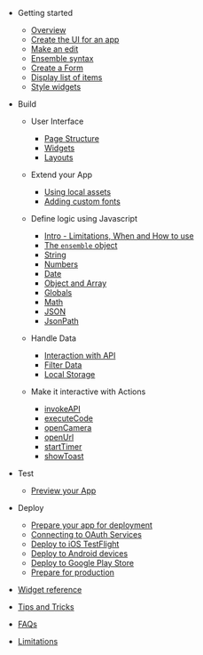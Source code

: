 - Getting started

  - [Overview](getting-started/home.md)
  - [Create the UI for an app](./getting-started/1-create-app)
  - [Make an edit](./getting-started/2-edit)
  - [Ensemble syntax](./getting-started/3-ensemble-syntax)
  - [Create a Form](./getting-started/4-form)
    <!-- - [Handle events](./getting-started/5-actions)-->
    <!-- - [Write code](./getting-started/6-code)-->
    <!-- - [Store data locally](./getting-started/7-storage) -->
  - [Display list of items](./getting-started/8-item-template)
  - [Style widgets](./getting-started/9-styling)

- Build

  - User Interface
    - [Page Structure](build/user-interface/1-page-structure)
    - [Widgets](build/user-interface/2-widgets.md)
    - [Layouts](build/user-interface/3-layouts.md)
  - Extend your App
    - [Using local assets](build/extend/1-local-assets.md)
    - [Adding custom fonts](build/extend/2-custom-fonts.md)
  - Define logic using Javascript

    - [Intro - Limitations, When and How to use](build/javascript/README.md)
    - [The `ensemble` object](build/javascript/Ensemble)
    - [String](build/javascript/String)
    - [Numbers](build/javascript/Numbers)
    - [Date](build/javascript/Date)
    - [Object and Array](build/javascript/MapAndArray)
    - [Globals](build/javascript/Global)
    - [Math](build/javascript/Math)
    - [JSON](build/javascript/JSON)
    - [JsonPath](build/javascript/JsonPath)

  - Handle Data

    - [Interaction with API](build/handle-data/item-template/1-interaction-with-api)
    - [Filter Data](build/handle-data/item-template/2-filter-data)
    - [Local Storage](build/handle-data/local-storage/1-local-storage.md)

  - Make it interactive with Actions
    - [invokeAPI](build/make-it-interactive/actions-and-events/1-invokeAPI.md)
    - [executeCode](build/make-it-interactive/actions-and-events/2-executeCode.md)
    - [openCamera](build/make-it-interactive/actions-and-events/3-openCamera.md)
    - [openUrl](build/make-it-interactive/actions-and-events/4-openUrl.md)
    - [startTimer](build/make-it-interactive/actions-and-events/5-startTimer.md)
    - [showToast](build/make-it-interactive/actions-and-events/6-showToast.md)

- Test
  - [Preview your App](test/1-preview-app.md)
- Deploy
  - [Prepare your app for deployment](deploy/1-prepare-app.md)
  - [Connecting to OAuth Services](deploy/2-oauth-services.md)
  - [Deploy to iOS TestFlight](deploy/3-ios-appstore.md)
  - [Deploy to Android devices](deploy/4-android-device.md)
  - [Deploy to Google Play Store](deploy/5-android-play-store.md)
  - [Prepare for production](deploy/6-prepare-for-production.md)

- [Widget reference](widget-reference/directory)
- [Tips and Tricks](tips-and-tricks/directory)

<!-- * [Exercises](./exercises/index)
  * [Prerequisite](./exercises/0-prerequisite)
  * [Update the title](./exercises/1-update-app-title)
  * [Add a header](./exercises/2-add-header)
  * [Add location field](./exercises/3-add-location-field)
  * [Display task locations](./exercises/4-display-task-locations)
  * [Final code](./exercises/final-code) -->

- [FAQs](./faq)

- [Limitations](./limitations)

